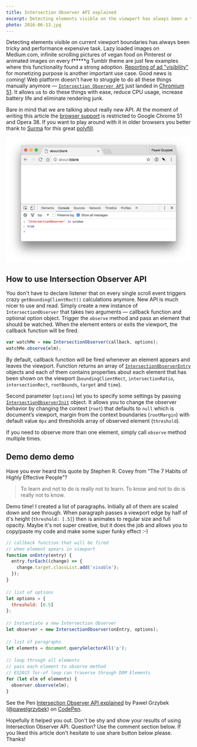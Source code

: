 ```yaml
---
title: Intersection Observer API explained
excerpt: Detecting elements visible on the viewport has always been a tricky and expensive task. Not anymore — Intersection Observer API just landed in Chromium.
photo: 2016-06-13.jpg
---
```


Detecting elements visible on current viewport boundaries has always been tricky and performance expensive task. Lazy loaded images on Medium.com, infinite scrolling pictures of vegan food on Pinterest or animated images on every f*****g Tumblr theme are just few examples where this functionality found a strong adoption. [Reporting of ad "visibility"](http://www.iab.com/viewability-has-arrived-what-you-need-to-know-to-see-through-this-sea-change/) for monetizing purpose is another important use case. Good news is coming! Web platform doesn't have to struggle to do all these things manually anymore — [`Intersection Observer API`](https://wicg.github.io/IntersectionObserver/) just landed in [Chromium 51](http://blog.chromium.org/2016/05/new-apis-to-help-developers-improve.html). It allows us to do these things with ease, reduce CPU usage, increase battery life and eliminate rendering junk.

Bare in mind that we are talking about really new API. At the moment of writing this article the [browser support](https://www.chromestatus.com/feature/5695342691483648) is restricted to Google Chrome 51 and Opera 38. If you want to play around with it in older browsers you better thank to [Surma](https://twitter.com/dassurma) for this great [polyfill](https://github.com/surma-dump/IntersectionObserver/blob/polyfill/polyfill/intersectionobserver-polyfill.js).

![IntersectionObserver in Google Chrome Canary](/photos/2016-06-13-1.jpg)

## How to use Intersection Observer API

You don't have to declare listener that on every single scroll event triggers crazy `getBoundingClientRect()` calculations anymore. New API is much nicer to use and read. Simply create a new instance of `IntersectionObserver` that takes two arguments — callback function and optional option object. Trigger the `observe` method and pass an element that should be watched. When the element enters or exits the viewport, the callback function will be fired.

```js
var watchMe = new IntersectionObserver(callback, options);
watchMe.observe(elm);
```

By default, callback function will be fired whenever an element appears and leaves the viewport. Function returns an array of [`IntersectionObserverEntry`](https://wicg.github.io/IntersectionObserver/#intersection-observer-entry) objects and each of them contains properties about each element that has been shown on the viewport (`boundingClientRect`, `intersectionRatio`, `intersectionRect`, `rootBounds`, `target` and `time`).

Second parameter (`options`) let you to specify some settings by passing [`IntersectionObserverInit`](https://wicg.github.io/IntersectionObserver/#intersection-observer-init) object. It allows you to change the observer behavior by changing the context (`root`) that defaults to `null` which is document’s viewport, margin from the context boundaries (`rootMargin`) with default value `0px` and thresholds array of observed element (`threshold`).

If you need to observe more than one element, simply call `observe` method multiple times.

## Demo demo demo

Have you ever heard this quote by Stephen R. Covey from "The 7 Habits of Highly Effective People"?

> To learn and not to do is really not to learn. To know and not to do is really not to know.

Demo time! I created a list of paragraphs. Initially all of them are scaled down and see through. When paragraph passes a viewport edge by half of it's height (`threshold: [.5]`) then is animates to regular size and full opacity. Maybe it's not super creative, but it does the job and allows you to copy/paste my code and make some super funky effect :-)

```js
// callback function that will be fired
// when element apears in viewport
function onEntry(entry) {
  entry.forEach((change) => {
    change.target.classList.add('visable');
  });
}

// list of options
let options = {
  threshold: [0.5]
};

// Instantiate a new Intersection Observer
let observer = new IntersectionObserver(onEntry, options);

// list of paragraphs
let elements = document.querySelectorAll('p');

// loop through all elements
// pass each element to observe method
// ES2015 for-of loop can traverse through DOM Elements
for (let elm of elements) {
  observer.observe(elm);
}

```

<p>
<p data-height="400" data-theme-id="dark" data-slug-hash="YWqWXJ" data-default-tab="result" data-user="pawelgrzybek" data-embed-version="2" data-preview="true" class="codepen">See the Pen <a href="http://codepen.io/pawelgrzybek/pen/YWqWXJ/">Intersection Observer API explained</a> by Pawel Grzybek (<a href="http://codepen.io/pawelgrzybek">@pawelgrzybek</a>) on <a href="http://codepen.io">CodePen</a>.</p>
<script async src="//assets.codepen.io/assets/embed/ei.js"></script>
</p>

Hopefully it helped you out. Don't be shy and show your results of using Intersection Observer API. Question? Use the comment section below. If you liked this article don't hesitate to use share button below please. Thanks!
